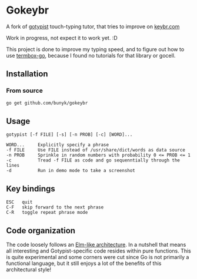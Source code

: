 # Gokeybr

A fork of [gotypist](https://github.com/pb-/gotypist) touch-typing tutor, that tries to improve on [keybr.com](https://www.keybr.com/)

Work in progress, not expect it to work yet. :D

This project is done to improve my typing speed, and to figure out how to use [termbox-go](https://github.com/nsf/termbox-go), because I found no tutorials for that library or gocell.

## Installation

### From source

```bash
go get github.com/bunyk/gokeybr
```

## Usage

    gotypist [-f FILE] [-s] [-n PROB] [-c] [WORD]...

    WORD...     Explicitly specify a phrase
    -f FILE     Use FILE instead of /usr/share/dict/words as data source
    -n PROB     Sprinkle in random numbers with probability 0 <= PROB <= 1
    -c          Tread -f FILE as code and go sequenntially through the lines
    -d          Run in demo mode to take a screenshot

## Key bindings

    ESC   quit
    C-F   skip forward to the next phrase
    C-R   toggle repeat phrase mode

## Code organization

The code loosely follows an [Elm-like architecture](https://guide.elm-lang.org/architecture/). In a nutshell that means all interesting and Gotypist-specific code resides within pure functions. This is quite experimental and some corners were cut since Go is not primarily a functional language, but it still enjoys a lot of the benefits of this architectural style!
